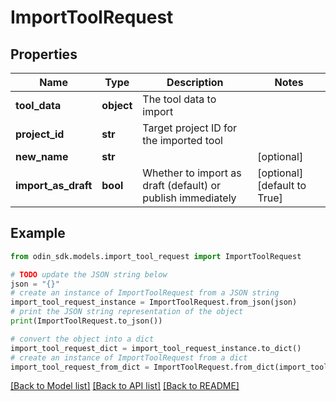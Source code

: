 # ImportToolRequest


## Properties

Name | Type | Description | Notes
------------ | ------------- | ------------- | -------------
**tool_data** | **object** | The tool data to import | 
**project_id** | **str** | Target project ID for the imported tool | 
**new_name** | **str** |  | [optional] 
**import_as_draft** | **bool** | Whether to import as draft (default) or publish immediately | [optional] [default to True]

## Example

```python
from odin_sdk.models.import_tool_request import ImportToolRequest

# TODO update the JSON string below
json = "{}"
# create an instance of ImportToolRequest from a JSON string
import_tool_request_instance = ImportToolRequest.from_json(json)
# print the JSON string representation of the object
print(ImportToolRequest.to_json())

# convert the object into a dict
import_tool_request_dict = import_tool_request_instance.to_dict()
# create an instance of ImportToolRequest from a dict
import_tool_request_from_dict = ImportToolRequest.from_dict(import_tool_request_dict)
```
[[Back to Model list]](../README.md#documentation-for-models) [[Back to API list]](../README.md#documentation-for-api-endpoints) [[Back to README]](../README.md)


